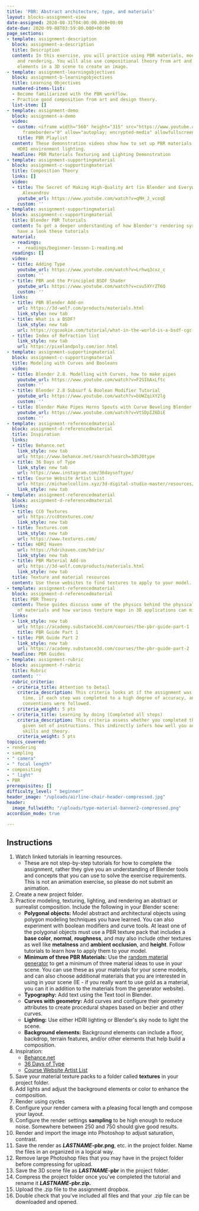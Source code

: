 ```yaml
---
title: 'PBR: Abstract architecture, type, and materials'
layout: blocks-assignment-view
date-assigned: 2020-08-31T04:00:00.000+00:00
date-due: 2020-09-08T03:59:00.000+00:00
page_sections:
- template: assignment-description
  block: assignment-a-description
  title: Description
  content: In this exercise, you will practice using PBR materials, modeling, lighting,
    and rendering. You will also use compositional theory from art and design to organize
    elements in a 3D scene to create an image.
- template: assignment-learningobjectives
  block: assignment-b-learningobjectives
  title: Learning Objectives
  numbered-items-list:
  - Become familiarized with the PBR workflow.
  - Practice good composition from art and design theory.
  list-item: []
- template: assignment-demo
  block: assignment-a-demo
  video:
  - custom: <iframe width="560" height="315" src="https://www.youtube.com/embed/videoseries?list=PL-V2nChTadrVzwK_273DPBW9SzcZpxu77"
      frameborder="0" allow="autoplay; encrypted-media" allowfullscreen></iframe>
    title: PBR Playlist
  content: These demonstration videos show how to set up PBR materials and realistic
    HDRI environment lighting.
  headline: PBR Materials Texturing and Lighting Demonstration
- template: assignment-supportingmaterial
  block: assignment-c-supportingmaterial
  title: Composition Theory
  links: []
  video:
  - title: The Secret of Making High-Quality Art (in Blender and Everywhere) by Gleb
      Alexandrov
    youtube_url: https://www.youtube.com/watch?v=qMH_J_vcoqE
    custom: ''
- template: assignment-supportingmaterial
  block: assignment-c-supportingmaterial
  title: Blender PBR Tutorials
  content: To get a deeper understanding of how Blender's rendering system works,
    have a look these tutorials
  material:
  - readings:
    - _readings/beginner-lesson-1-reading.md
  readings: []
  video:
  - title: Adding Type
    youtube_url: https://www.youtube.com/watch?v=Lrhwq3cxz_c
    custom: ''
  - title: PBR and the Principled BSDF Shader
    youtube_url: https://www.youtube.com/watch?v=cvu5XYrZT6Q
    custom: ''
  links:
  - title: PBR Blender Add-on
    url: https://3d-wolf.com/products/materials.html
    link_style: new tab
  - title: What is a BSDF?
    link_style: new tab
    url: https://cgcookie.com/tutorial/what-in-the-world-is-a-bsdf-cgc-weekly-16
  - title: Index of Refraction list
    link_style: new tab
    url: https://pixelandpoly.com/ior.html
- template: assignment-supportingmaterial
  block: assignment-c-supportingmaterial
  title: Modeling with Curves and Booleans
  video:
  - title: Blender 2.8. Modelling with Curves, how to make pipes
    youtube_url: https://www.youtube.com/watch?v=F2SIbAxLftc
    custom: ''
  - title: Blender 2.8 Subsurf & Boolean Modifier Tutorial
    youtube_url: https://www.youtube.com/watch?v=bUWZqiXY2lg
    custom: ''
  - title: Blender Make Pipes Horns Spouts with Curve Beveling Blender 2.8
    youtube_url: https://www.youtube.com/watch?v=VtSDpIZ6DiE
    custom: ''
- template: assignment-referencedmaterial
  block: assignment-d-referencedmaterial
  title: Inspiration
  links:
  - title: Behance.net
    link_style: new tab
    url: https://www.behance.net/search?search=3d%20type
  - title: 36 Days of Type
    link_style: new tab
    url: https://www.instagram.com/36daysoftype/
  - title: Course Website Artist List
    url: https://michaelcollins.xyz/3d-digital-studio-master/resources/inspiration/
    link_style: new tab
- template: assignment-referencedmaterial
  block: assignment-d-referencedmaterial
  links:
  - title: CC0 Textures
    url: https://cc0textures.com/
    link_style: new tab
  - title: Textures.com
    link_style: new tab
    url: https://www.textures.com/
  - title: HDRI Haven
    url: https://hdrihaven.com/hdris/
    link_style: new tab
  - title: PBR Material Add-on
    url: https://3d-wolf.com/products/materials.html
    link_style: new tab
  title: Texture and material resources
  content: Use these websites to find textures to apply to your model.
- template: assignment-referencedmaterial
  block: assignment-d-referencedmaterial
  title: PBR Theory
  content: These guides discuss some of the physics behind the physical properties
    of materials and how various texture maps in 3D applications can mimic these properties.
  links:
  - link_style: new tab
    url: https://academy.substance3d.com/courses/the-pbr-guide-part-1
    title: PBR Guide Part 1
  - title: PBR Guide Part 2
    link_style: new tab
    url: https://academy.substance3d.com/courses/the-pbr-guide-part-2
  headline: PBR Guides
- template: assignment-rubric
  block: assignment-f-rubric
  title: Rubric
  content: ''
  rubric_criteria:
  - criteria_title: Attention to Detail
    criteria_description: This criteria looks at if the assignment was submitted on
      time, if each step was completed to a high degree of accuracy, and if file naming
      conventions were followed.
    criteria_weight: 5 pts
  - criteria_title: Learning by doing (Completed all steps)
    criteria_description: This criteria assess whether you completed the assignment's
      given set of instructions. This indirectly infers how well you acquired foundational
      skills and theory.
    criteria_weight: 5 pts
topics_covered:
- rendering
- sampling
- " camera"
- " focal length"
- compositing
- " light"
- PBR
prerequisites: []
difficulty_level: " beginner"
header_image: "/uploads/airline-chair-header-compressed.jpg"
header:
  image_fullwidth: "/uploads/type-material-banner2-compressed.png"
accordion_mode: true

---
```

## Instructions

 1. Watch linked tutorials in learning resources.
    * These are not step-by-step tutorials for how to complete the assignment, rather they give you an understanding of Blender tools and concepts that you can use to solve the exercise requirements. This is not an animation exercise, so please do not submit an animation.
 2. Create a new project folder.
 3. Practice modeling, texturing, lighting, and rendering an abstract or surrealist composition. Include the following in your Blender scene:
    * **Polygonal objects:** Model abstract and architectural objects using polygon modeling techniques you have learned. You can also experiment with boolean modifiers and curve tools. At least one of the polygonal objects must use a PBR texture pack that includes a **base color**, **normal**, **roughness**, and may also include other textures as well like **metalness** and **ambient occlusion**, and **height**. Follow tutorials to learn how to apply them to your model.
    * **Minimum of three PBR Materials:** Use the [random material generator](https://perchance.org/building-material) to get a minimum of three material ideas to use in your scene. You can use these as your materials for your scene models, and can also choose additional materials that you are interested in using in your scene (IE - if you really want to use gold as a material, you can it in addition to the materials from the generator website). 
    * **Typography:** Add text using the Text tool in Blender.
    * **Curves with geometry:** Add curves and configure their geometry attributes to create procedural shapes based on bezier and other curves.
    * **Lighting:** Use either HDRI lighting or Blender's sky node to light the scene.
    * **Background elements:** Background elements can include a floor, backdrop, terrain features, and/or other elements that help build a composition.
 4. Inspiration:
    * [Behance.net](https://www.behance.net/search?search=3d%20type)
    * [36 Days of Type](https://www.instagram.com/36daysoftype/)
    * [Course Website Artist List](https://michaelcollins.xyz/3d-digital-studio-master/resources/inspiration/)
 5. Save your material texture packs to a folder called **textures** in your project folder.
 6. Add lights and adjust the background elements or color to enhance the composition.
 7. Render using cycles
 8. Configure your render camera with a pleasing focal length and compose your layout.
 9. Configure the render settings **sampling** to be high enough to reduce noise. Somewhere between 250 and 750 should give good results.
10. Render and import the image into Photoshop to adjust saturation, contrast.
11. Save the render as **_LASTNAME_-pbr.png**, etc. in the project folder. Name the files in an organized in a logical way.
12. Remove large Photoshop files that you may have in the project folder before compressing for upload.
13. Save the 3D scene file as **_LASTNAME_-pbr** in the project folder.
14. Compress the project folder once you’ve completed the tutorial and rename it **_LASTNAME_-pbr.zip.**
15. Upload the .zip file to the assignment dropbox.
16. Double check that you've included all files and that your .zip file can be downloaded and opened.